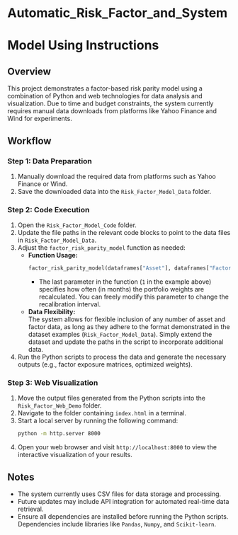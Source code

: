# Automatic_Risk_Factor_and_System

# Model Using Instructions

## Overview
This project demonstrates a factor-based risk parity model using a combination of Python and web technologies for data analysis and visualization. Due to time and budget constraints, the system currently requires manual data downloads from platforms like Yahoo Finance and Wind for experiments.

## Workflow

### Step 1: Data Preparation
1. Manually download the required data from platforms such as Yahoo Finance or Wind.
2. Save the downloaded data into the `Risk_Factor_Model_Data` folder.

### Step 2: Code Execution
1. Open the `Risk_Factor_Model_Code` folder.
2. Update the file paths in the relevant code blocks to point to the data files in `Risk_Factor_Model_Data`.
3. Adjust the `factor_risk_parity_model` function as needed:
   - **Function Usage:**  
     ```python
     factor_risk_parity_model(dataframes["Asset"], dataframes["Factor"], "Factor_Risk_Parity", 1)
     ```
     - The last parameter in the function (`1` in the example above) specifies how often (in months) the portfolio weights are recalculated. You can freely modify this parameter to change the recalibration interval.
   - **Data Flexibility:**  
     The system allows for flexible inclusion of any number of asset and factor data, as long as they adhere to the format demonstrated in the dataset examples (`Risk_Factor_Model_Data`). Simply extend the dataset and update the paths in the script to incorporate additional data.
4. Run the Python scripts to process the data and generate the necessary outputs (e.g., factor exposure matrices, optimized weights).


### Step 3: Web Visualization
1. Move the output files generated from the Python scripts into the `Risk_Factor_Web_Demo` folder.
2. Navigate to the folder containing `index.html` in a terminal.
3. Start a local server by running the following command:
   ```bash
   python -m http.server 8000
   ```
4. Open your web browser and visit `http://localhost:8000` to view the interactive visualization of your results.

## Notes
- The system currently uses CSV files for data storage and processing.
- Future updates may include API integration for automated real-time data retrieval.
- Ensure all dependencies are installed before running the Python scripts. Dependencies include libraries like `Pandas`, `Numpy`, and `Scikit-learn`.
